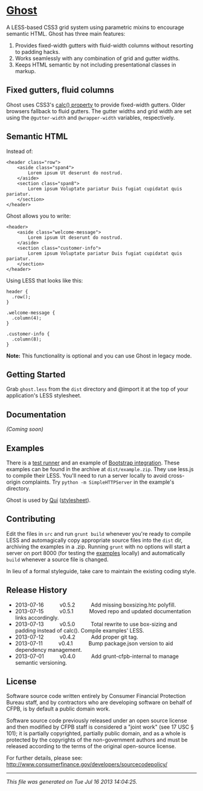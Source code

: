 # [Ghost](https://fake.ghe.domain/pages/front/ghost/grid/index.html)

A LESS-based CSS3 grid system using parametric mixins to encourage semantic HTML. Ghost has three main features:

1. Provides fixed-width gutters with fluid-width columns without resorting to padding hacks.
1. Works seamlessly with any combination of grid and gutter widths.
1. Keeps HTML semantic by not including presentational classes in markup.

## Fixed gutters, fluid columns

Ghost uses CSS3's <a href="http://updates.html5rocks.com/2012/03/CSS-layout-gets-smarter-with-calc">calc() property</a> to provide fixed-width gutters. Older browsers fallback to fluid gutters. The gutter widths and grid width are set using the `@gutter-width` and `@wrapper-width` variables, respectively.

## Semantic HTML

Instead of:

```
<header class="row">
    <aside class="span4">
        Lorem ipsum Ut deserunt do nostrud. 
    </aside>
    <section class="span8">
        Lorem ipsum Voluptate pariatur Duis fugiat cupidatat quis pariatur.
    </section>
</header>
```

Ghost allows you to write:

```
<header>
    <aside class="welcome-message">
        Lorem ipsum Ut deserunt do nostrud. 
    </aside>
    <section class="customer-info">
        Lorem ipsum Voluptate pariatur Duis fugiat cupidatat quis pariatur.
    </section>
</header>
```

Using LESS that looks like this:

```
header {
  .row();
}

.welcome-message {
  .column(4);
}

.customer-info {
  .column(8);
}
```

**Note:** This functionality is optional and you can use Ghost in legacy mode.

## Getting Started

Grab `ghost.less` from the `dist` directory and @import it at the top of your application's LESS stylesheet.

## Documentation
_(Coming soon)_

## Examples

There is a [test runner](https://fake.ghe.domain/pages/front/ghost/grid/index.html) and an example of [Bootstrap integration](https://fake.ghe.domain/pages/front/ghost/bootstrap/index.html). These examples can be found in the archive at `dist/example.zip`. They use less.js to compile their LESS. You'll need to run a server locally to avoid cross-origin complaints. Try `python -m SimpleHTTPServer` in the example's directory.

Ghost is used by [Qui](https://fake.ghe.domain/pages/contolini/qui) (<a href="https://fake.ghe.domain/contolini/qui/blob/master/src/less/main.less">stylesheet</a>).

## Contributing

Edit the files in `src` and run `grunt build` whenever you're ready to compile LESS and automagically copy appropriate source files into the `dist` dir, archiving the examples in a .zip. Running `grunt` with no options will start a server on port 8000 (for testing the [examples](https://fake.ghe.domain/contolini/ghost/tree/master/src/examples) locally) and automatically `build` whenever a source file is changed.

In lieu of a formal styleguide, take care to maintain the existing coding style.

## Release History

 * 2013-07-16   v0.5.2   Add missing boxsizing.htc polyfill.
 * 2013-07-15   v0.5.1   Moved repo and updated documentation links accordingly.
 * 2013-07-13   v0.5.0   Total rewrite to use box-sizing and padding instead of calc(). Compile examples' LESS.
 * 2013-07-12   v0.4.2   Add proper git tag.
 * 2013-07-11   v0.4.1   Bump package.json version to aid dependency management.
 * 2013-07-01   v0.4.0   Add grunt-cfpb-internal to manage semantic versioning.

## License

Software source code written entirely by Consumer Financial Protection Bureau staff, and by contractors who are developing software on behalf of CFPB, is by default a public domain work.

Software source code previously released under an open source license and then modified by CFPB staff is considered a "joint work" (see 17 USC § 101); it is partially copyrighted, partially public domain, and as a whole is protected by the copyrights of the non-government authors and must be released according to the terms of the original open-source license.

For further details, please see: http://www.consumerfinance.gov/developers/sourcecodepolicy/

---

*This file was generated on Tue Jul 16 2013 14:04:25.*
